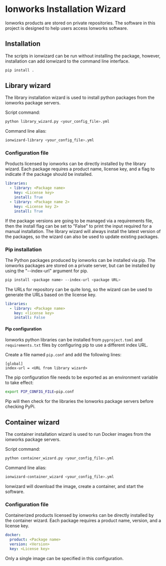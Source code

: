 # Ionworks Installation Wizard

Ionworks products are stored on private repositories. The software in
this project is designed to help users access Ionworks software.

## Installation

The scripts in ionwizard can be run without installing the package, however,
installation can add ionwizard to the command line interface.
```bash
pip install .
```

## Library wizard

The library installation wizard is used to install python packages from
the ionworks package servers.

Script command:
```bash
python library_wizard.py <your_config_file>.yml
```
Command line alias:
```bash
ionwizard-library <your_config_file>.yml
```

### Configuration file

Products licensed by ionworks can be directly installed by the library 
wizard. Each package requires a product name, license key, and a flag to 
indicate if the package should be installed.
```yaml
libraries:
  - library: <Package name>
    key: <License key>
    install: True
  - library: <Package name 2>
    key: <License key 2>
    install: True
```
If the package versions are going to be managed via a requirements file,
then the install flag can be set to "False" to print the input required 
for a manual installation. The library wizard will always install the 
latest version of the packages, so the wizard can also be used to update 
existing packages.

### Pip installation

The Python packages produced by ionworks can be installed via pip.
The ionworks packages are stored on a private server, but can be
installed by using the "--index-url" argument for pip.

```bash
pip install <package name> --index-url <package URL>
```

The URLs for repository can be quite long, so the wizard can be
used to generate the URLs based on the license key.
```yaml
libraries:
  - library: <Package name>
    key: <license key>
    install: False
```

#### Pip configuration

Ionworks python libraries can be installed from `pyproject.toml` and 
`requirements.txt` files by configuring pip to use a different index URL.

Create a file named ```pip.conf``` and add the following lines:
```
[global]
index-url = <URL from library wizard>
```

The pip configuration file needs to be exported as an environment
variable to take effect:
```bash
export PIP_CONFIG_FILE=pip.conf
```

Pip will then check for the libraries the Ionworks package servers
before checking PyPi.

## Container wizard

The container installation wizard is used to run Docker images from
the ionworks package servers.

Script command:
```bash
python container_wizard.py <your_config_file>.yml
```
Command line alias:
```bash
ionwizard-container_wizard <your_config_file>.yml
```

Ionwizard will download the image, create a container, and start the
software.

### Configuration file

Containerized products licensed by ionworks can be directly installed by the 
container wizard. Each package requires a product name, version, and a license
key.
```yaml
docker:
  product: <Package name>
  version: <Version>
  key: <License key>
```
Only a single image can be specified in this configuration.
